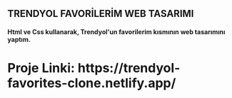 <h2>TRENDYOL FAVORİLERİM WEB TASARIMI</h2>

<h4>Html ve Css kullanarak, Trendyol'un favorilerim kısmının web tasarımını yaptım.</h4>

<h1>Proje Linki: https://trendyol-favorites-clone.netlify.app/</h1>
